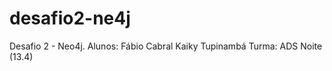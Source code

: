 # desafio2-ne4j
Desafio 2 - Neo4j. 
Alunos: Fábio Cabral 
        Kaiky Tupinambá
Turma: ADS Noite (13.4)

